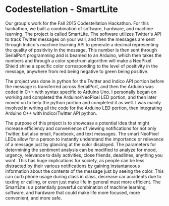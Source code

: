 # Codestellation - SmartLite
Our group's work for the Fall 2015 Codestellation Hackathon. For this hackathon, we built a combination of software, hardware, and machine learning. The project is called SmartLite. The software utilizes Twitter's API to track Twitter messages on your wall, and then the messages are sent through Indico's machine learning API to generate a decimal representing the quality of positivity in the message. This number is then sent through SerialPort programming and is beamed to an Arduino, which then takes the numbers and through a color spectrum algorithm will make a NeoPixel Shield shine a specific color corresponding to the level of positivity in the message, anywhere from red being negative to green being positive.

The project was done in python for the Twitter and Indico API portion before the message is transferred across SerialPort, and then the Arduino was coded in C++ with syntax specific to Arduino Uno. I personally began on working and completed the Arduino/NeoPixel LED portion, and then later moved on to help the python portion and completed it as well. I was mainly involved in writing all the code for the Arduino LED portion, then integrating Arduino C++ with Indico/Twitter API python.

The purpose of this project is to showcase a potential idea that might increase efficiency and convenience of viewing notifications for not only Twitter, but also email, Facebook, and text messages. The smart NeoPixel LEDs allow for a person to instantly understand the importance or relevance of a message just by glancing at the color displayed. The parameters for determining the sentiment analysis can be modified to analyze for mood, urgency, relevance to daily activities, close friends, deadlines, anything you want. This has huge implications for society, as people can be less distracted by their various notifications by gaining instantaneous information about the contents of the message just by seeing the color. This can curb phone usage during class in class, decrease car accidents due to texting or calling, or even just make life in general must more efficient. The SmartLite is a potentially powerful combination of machine learning, software, and hardware that could make life more focused, more convenient, and more safe.
